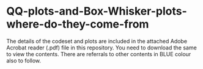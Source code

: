 # QQ-plots-and-Box-Whisker-plots-where-do-they-come-from

The details of the codeset and plots are included in the attached Adobe Acrobat reader (.pdf) file in this repository. 
You need to download the same to view the contents. There are referrals to other contents in BLUE colour also to follow.
